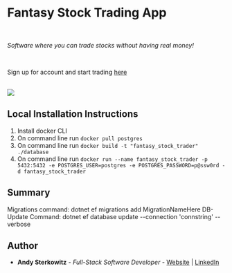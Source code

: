 # Fantasy Stock Trading App

<br>

_Software where you can trade stocks without having real money!_

<br>

Sign up for account and start trading [here](https://github.com/andysterks)

<br>

<image src="tbd.png">

## Local Installation Instructions

1. Install docker CLI
2. On command line run `docker pull postgres`
3. On command line run `docker build -t "fantasy_stock_trader" ./database`
4. On command line run `docker run --name fantasy_stock_trader -p 5432:5432 -e POSTGRES_USER=postgres -e POSTGRES_PASSWORD=p@ssw0rd -d fantasy_stock_trader`

## Summary

Migrations command: dotnet ef migrations add MigrationNameHere
DB-Update Command: dotnet ef database update --connection 'connstring' --verbose

## Author

- **Andy Sterkowitz** - _Full-Stack Software Developer_ - [Website](https://andysterkowitz.com) | [LinkedIn](https://www.linkedin.com/in/andrewsterkowitz/)
